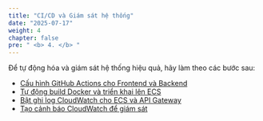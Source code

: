 ```yaml
---
title: "CI/CD và Giám sát hệ thống"
date: "2025-07-17"
weight: 4
chapter: false
pre: " <b> 4. </b> "
---
```


Để tự động hóa và giám sát hệ thống hiệu quả, hãy làm theo các bước sau:

- [Cấu hình GitHub Actions cho Frontend và Backend](1-setup-github-actions)
- [Tự động build Docker và triển khai lên ECS](2-automate-docker-build-deploy)
- [Bật ghi log CloudWatch cho ECS và API Gateway](3-enable-cloudwatch-logs)
- [Tạo cảnh báo CloudWatch để giám sát](4-create-cloudwatch-alarms)
